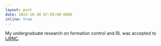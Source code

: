 ```yaml
---
layout: post
date: 2023-10-30 07:59:00-0400
inline: true
---
```


My undergraduate research on formation control and RL was accepted to [IJRNC](https://onlinelibrary.wiley.com/doi/10.1002/rnc.7083).
